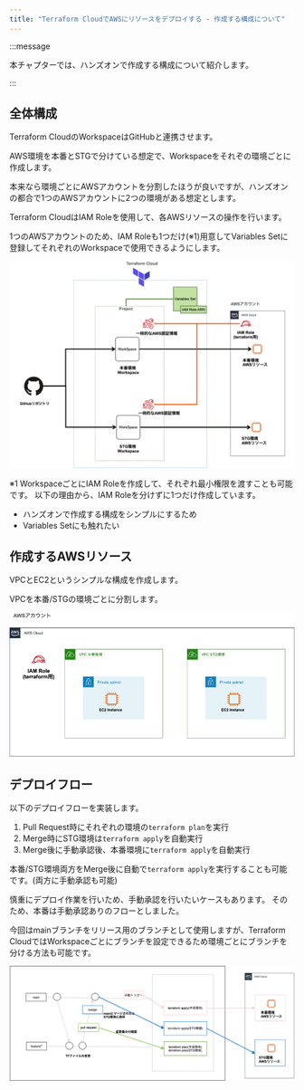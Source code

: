 ```yaml
---
title: "Terraform CloudでAWSにリソースをデプロイする - 作成する構成について"
---
```


:::message

本チャプターでは、ハンズオンで作成する構成について紹介します。

:::

## 全体構成

Terraform CloudのWorkspaceはGitHubと連携させます。

AWS環境を本番とSTGで分けている想定で、Workspaceをそれぞの環境ごとに作成します。

本来なら環境ごとにAWSアカウントを分割したほうが良いですが、ハンズオンの都合で1つのAWSアカウントに2つの環境がある想定とします。

Terraform CloudはIAM Roleを使用して、各AWSリソースの操作を行います。

1つのAWSアカウントのため、IAM Roleも1つだけ(※1)用意してVariables Setに登録してそれぞれのWorkspaceで使用できるようにします。

![](/images/chapter_5/01-tfc-aws-book-archi-1.png)

※1 WorkspaceごとにIAM Roleを作成して、それぞれ最小権限を渡すことも可能です。
以下の理由から、IAM Roleを分けずに1つだけ作成しています。

- ハンズオンで作成する構成をシンプルにするため
- Variables Setにも触れたい

## 作成するAWSリソース

VPCとEC2というシンプルな構成を作成します。

VPCを本番/STGの環境ごとに分割します。

![](/images/chapter_5/01-tfc-aws-book-archi-2.png)

## デプロイフロー

以下のデプロイフローを実装します。

1. Pull Request時にそれぞれの環境の`terraform plan`を実行
2. Merge時にSTG環境は`terraform apply`を自動実行
3. Merge後に手動承認後、本番環境に`terraform apply`を自動実行

本番/STG環境両方をMerge後に自動で`terraform apply`を実行することも可能です。(両方に手動承認も可能)

慎重にデプロイ作業を行いため、手動承認を行いたいケースもあります。
そのため、本番は手動承認ありのフローとしました。

今回はmainブランチをリリース用のブランチとして使用しますが、Terraform CloudではWorkspaceごとにブランチを設定できるため環境ごとにブランチを分ける方法も可能です。

<!-- 絵のterraform applyとかしている枠にTerraform Cloudのアイコンを付ける -->

![](/images/chapter_5/01-tfc-aws-book-archi-3.png)
